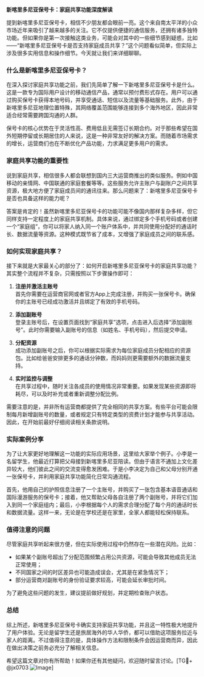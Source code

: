 **新喀里多尼亚保号卡：家庭共享功能深度解读**

提到新喀里多尼亚保号卡，相信不少朋友都会眼前一亮。这个来自南太平洋的小众市场近年来吸引了越来越多的关注。它不仅提供便捷的通信服务，还拥有诸多独特功能。但如果你是第一次接触这类业务，可能会对其中的一些细节感到疑惑，比如——“新喀里多尼亚保号卡是否支持家庭成员共享？”这个问题看似简单，但实际上涉及很多实用信息和操作细节。今天就让我们来详细聊聊。

### 什么是新喀里多尼亚保号卡？

在深入探讨家庭共享功能之前，我们先简单了解一下新喀里多尼亚保号卡是什么。这是一款专为国际用户设计的移动通信产品，通常以预付费形式存在。用户可以通过购买保号卡获得本地号码，并享受通话、短信以及流量等基础服务。此外，由于新喀里多尼亚地理位置特殊，其网络覆盖范围能够连接到多个海外地区，因此非常适合经常需要跨国沟通的人群。

保号卡的核心优势在于灵活性高、费用低且无需签订长期合约。对于那些希望在国外短期停留或长期居住的人来说，这是一种非常友好的解决方案。而随着市场需求的增长，运营商们也在不断优化产品功能，力求满足更多用户的需求。

### 家庭共享功能的重要性

说到家庭共享，相信很多人都会联想到国内三大运营商推出的类似服务。例如中国移动的亲情网、中国联通的家庭套餐等等。这些服务允许主账户与副账户之间共享资源，极大地方便了家庭成员间的通讯往来。那么问题来了：新喀里多尼亚保号卡是否也具备这样的能力呢？

答案是肯定的！虽然新喀里多尼亚保号卡的功能可能不像国内那样复杂多样，但它同样支持一定程度上的家庭共享机制。具体来说，通过绑定多个手机号码或者创建一个“家庭组”，你可以将家人纳入同一个账户体系中，并共同使用分配好的通话时长、数据流量等资源。这种模式既节省了成本，又增强了家庭成员之间的联系感。

### 如何实现家庭共享？

接下来就是大家最关心的部分了：如何开启新喀里多尼亚保号卡的家庭共享功能？其实整个流程并不复杂，只需按照以下步骤操作即可：

1. **注册并激活主账号**  
   首先你需要在运营商官网或者官方App上完成注册，并购买一张保号卡。确保你的主账号已经成功激活并且绑定了有效的手机号码。

2. **添加副账号**  
   登录主账号后，在设置页面找到“家庭共享”选项，点击进入后选择“添加副账号”。此时你需要输入副账号的信息（如姓名、手机号码），然后提交申请。

3. **分配资源**  
   成功添加副账号之后，你可以根据实际需求为每位家庭成员分配相应的资源包。比如给爸爸安排更多的通话分钟数，而妈妈则更需要额外的数据流量支持。

4. **实时监控与调整**  
   在共享过程中，随时关注各成员的使用情况非常重要。如果发现某些资源即将耗尽，可以及时补充或者重新调整分配比例。

需要注意的是，并非所有运营商都提供了完全相同的共享方案。有些平台可能会限制每月新增副账号的数量，或者规定只有特定类型的资费计划才能参与共享活动。因此，在开始前最好仔细阅读相关条款说明。

### 实际案例分享

为了让大家更好地理解这一功能的实际应用场景，这里给大家举个例子。小李是一名留学生，他最近打算把父母接到新喀里多尼亚陪读。但由于语言不通加上文化差异较大，他们彼此之间的交流变得愈发困难。于是小李决定为自己和父母分别开通一张保号卡，并利用家庭共享功能简化日常沟通流程。

首先，他用自己的护照信息注册了一个主账号，并购买了一张包含基本语音通话和国际漫游服务的保号卡；接着，他又帮助父母各自注册了两个副账号，并将它们加入到同一个家庭组内；最后，小李根据每个人的需求合理分配了每个月的通话时长和数据流量。这样一来，无论是在学校还是在家里，全家人都能轻松保持联系。

### 值得注意的问题

尽管家庭共享听起来很方便，但在实际使用过程中仍然存在一些潜在风险。比如：

- 如果某个副账号超出了分配范围频繁占用公共资源，可能会导致其他成员无法正常使用；
- 不同国家之间的时区差异也可能造成误会，尤其是在紧急情况下；
- 部分运营商对副账号的身份验证要求较高，可能会延长审批时间。

为了避免这些问题的发生，建议提前做好规划，并定期检查账户状态。

### 总结

综上所述，新喀里多尼亚保号卡确实支持家庭共享功能，并且这一特性极大地提升了用户体验。无论是留学生还是旅居海外的华人华侨，都可以借助这项服务拉近与家人的距离。不过值得注意的是，具体操作方法和限制条件会因运营商而异，因此在做出决策之前务必充分了解相关信息。

希望这篇文章对你有所帮助！如果你还有其他疑问，欢迎随时留言讨论。[TG💪+ @jx0703 ![Image](https://github.com/user-attachments/assets/dbca1d08-cadb-493c-b0ec-ad6f7a83f270)]
